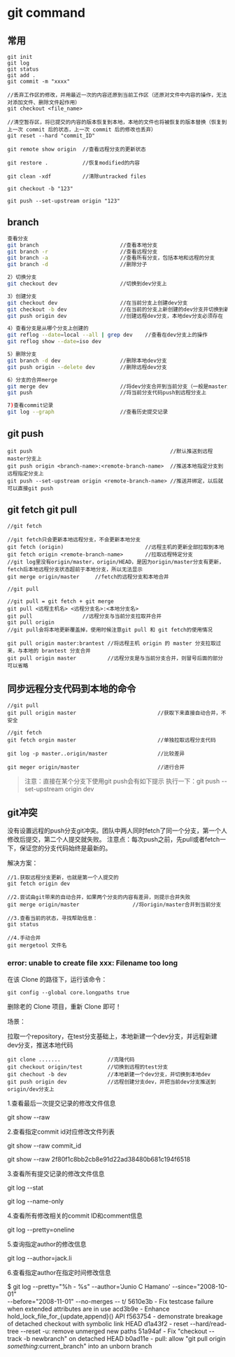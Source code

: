 # git command



## 常用

```shell
git init
git log
git status
git add .
git commit -m "xxxx"
```



```shell
//丢弃工作区的修改，并用最近一次的内容还原到当前工作区（还原对文件中内容的操作，无法对添加文件、删除文件起作用）
git checkout <file_name>

//清空暂存区，将已提交的内容的版本恢复到本地，本地的文件也将被恢复的版本替换（恢复到上一次 commit 后的状态，上一次 commit 后的修改也丢弃）
git reset --hard "commit_ID"

git remote show origin	//查看远程分支的更新状态

git restore .			//恢复modified的内容

git clean -xdf			//清除untracked files

git checkout -b "123"

git push --set-upstream origin "123"
```





## branch

```sh
查看分支
git branch 							//查看本地分支
git branch -r 						//查看远程分支
git branch -a 						//查看所有分支，包括本地和远程的分支
git branch -d						//删除分子

2）切换分支
git checkout dev 					//切换到dev分支上

3）创建分支
git checkout dev					//在当前分支上创建dev分支
git checkout -b dev					//在当前的分支上新创建的dev分支并切换到新的创建的dev分支上
git push origin dev					//创建远程dev分支，本地dev分支必须存在

4）查看分支是从哪个分支上创建的
git reflog --date=local --all | grep dev	//查看在dev分支上的操作
git reflog show --date=iso dev

5）删除分支
git branch -d dev					//删除本地dev分支
git push origin --delete dev		//删除远程dev分支

6）分支的合并merge
git merge dev						//将dev分支合并到当前分支（一般是master主分支）
git push							//将当前分支代码push到远程分支上

7)查看commit记录
git log --graph						//查看历史提交记录
```



## git push

```shell
git push											//默认推送到远程master分支上
git push origin <branch-name>:<remote-branch-name>	//推送本地指定分支到远程指定分支上
git push --set-upstream origin <remote-branch-name>	//推送并绑定，以后就可以直接git push
```



## git fetch	git pull

```shell
//git fetch

//git fetch只会更新本地远程分支，不会更新本地分支
git fetch (origin)							//远程主机的更新全部拉取到本地
git fetch origin <remote-branch-name>		//拉取远程特定分支
//git log里没有origin/master，origin/HEAD，是因为origin/master分支有更新，fetch后本地远程分支状态超前于本地分支，所以无法显示
git merge origin/master		//fetch的远程分支和本地合并
```



```shell
//git pull

//git pull = git fetch + git merge
git pull <远程主机名> <远程分支名>:<本地分支名>
git pull				//远程分支与当前分支拉取并合并
git pull origin			
//git pull会将本地更新覆盖掉，使用时候注意git pull 和 git fetch的使用情况

git pull origin master:brantest	//将远程主机 origin 的 master 分支拉取过来，与本地的 brantest 分支合并
git pull origin master			//远程分支是与当前分支合并，则冒号后面的部分可以省略
```







## 同步远程分支代码到本地的命令

```shell
//git pull
git pull origin master							//获取下来直接自动合并，不安全

//git fetch
git fetch orgin master							//单独拉取远程分支代码

git log -p master..origin/master				//比较差异

git meger origin/master							//进行合并
```

> 注意：直接在某个分支下使用git push会有如下提示
> 执行一下：git push --set-upstream origin dev



## git冲突

没有设置远程的push分支git冲突。团队中两人同时fetch了同一个分支，第一个人修改后提交，第二个人提交就失败。
注意点：每次push之前，先pull或者fetch一下，保证您的分支代码始终是最新的。

解决方案：

```shell
//1.获取远程分支更新，也就是第一个人提交的
git fetch origin dev

//2.尝试由git带来的自动合并，如果两个分支的内容有差异，则提示合并失败
git merge origin/master 				//将origin/master合并到当前分支

//3.查看当前的状态，寻找帮助信息：
git status

//4.手动合并
git mergetool 文件名
```





### error: unable to create file xxx: Filename too long

在该 Clone 的路径下，运行该命令：

```
git config --global core.longpaths true
```

删除老的 Clone 项目，重新 Clone 即可！











场景：

拉取一个repository，在test分支基础上，本地新建一个dev分支，并远程新建dev分支，推送本地代码

```shell
git clone .......				//克隆代码
git checkout origin/test		//切换到远程的test分支
git chechout -b dev				//本地新建一个dev分支，并切换到本地dev
git push origin dev				//远程创建分支dev，并把当前dev分支推送到origin/dev分支上
```



1.查看最后一次提交记录的修改文件信息

 git show --raw

2.查看指定commit id对应修改文件列表

git show --raw commit_id

git show --raw 2f80f1c8bb2cb8e91d22ad38480b681c194f6518

3.查看所有提交记录的修改文件信息

git log --stat

git log --name-only

4.查看所有修改相关的commit ID和comment信息

git log --pretty=oneline

5.查询指定author的修改信息

git log --author=jack.li

6.查看指定author在指定时间修改信息

$ git log --pretty="%h - %s" --author='Junio C Hamano' --since="2008-10-01" \
   --before="2008-11-01" --no-merges -- t/
5610e3b - Fix testcase failure when extended attributes are in use
acd3b9e - Enhance hold_lock_file_for_{update,append}() API
f563754 - demonstrate breakage of detached checkout with symbolic link HEAD
d1a43f2 - reset --hard/read-tree --reset -u: remove unmerged new paths
51a94af - Fix "checkout --track -b newbranch" on detached HEAD
b0ad11e - pull: allow "git pull origin $something:$current_branch" into an unborn branch
